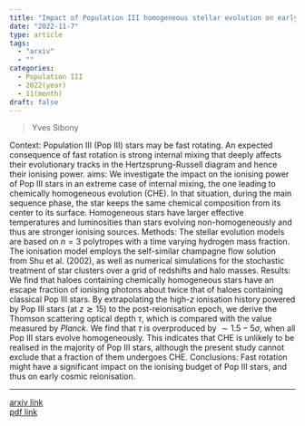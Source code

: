 ```yaml
---
title: "Impact of Population III homogeneous stellar evolution on early cosmic reionisation"
date: "2022-11-7"
type: article
tags:
  - "arxiv"
  - ""
categories:
  - Population III
  - 2022(year)
  - 11(month)
draft: false
---
```

> Yves Sibony

Context: Population III (Pop III) stars may be fast rotating. An expected consequence of fast rotation is strong internal mixing that deeply affects their evolutionary tracks in the Hertzsprung-Russell diagram and hence their ionising power. aims: We investigate the impact on the ionising power of Pop III stars in an extreme case of internal mixing, the one leading to chemically homogeneous evolution (CHE). In that situation, during the main sequence phase, the star keeps the same chemical composition from its center to its surface. Homogeneous stars have larger effective temperatures and luminosities than stars evolving non-homogeneously and thus are stronger ionising sources. Methods: The stellar evolution models are based on $n=3$ polytropes with a time varying hydrogen mass fraction. The ionisation model employs the self-similar champagne flow solution from Shu et al. (2002), as well as numerical simulations for the stochastic treatment of star clusters over a grid of redshifts and halo masses. Results: We find that haloes containing chemically homogeneous stars have an escape fraction of ionising photons about twice that of haloes containing classical Pop III stars. By extrapolating the high-$z$ ionisation history powered by Pop III stars (at $z\gtrsim 15$) to the post-reionisation epoch, we derive the Thomson scattering optical depth $τ$, which is compared with the value measured by $\textit{Planck}$. We find that $τ$ is overproduced by $\sim1.5- 5σ$, when all Pop III stars evolve homogeneously. This indicates that CHE is unlikely to be realised in the majority of Pop III stars, although the present study cannot exclude that a fraction of them undergoes CHE. Conclusions: Fast rotation might have a significant impact on the ionising budget of Pop III stars, and thus on early cosmic reionisation.

---

[arxiv link](https://arxiv.org/abs/2205.15125)  
[pdf link](https://arxiv.org/pdf/2205.15125)
